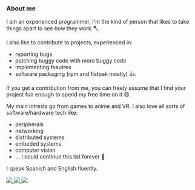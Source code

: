 ### About me

I am an experienced programmer, I'm the kind of person that likes to take things apart to see how they work 🪓.

I also like to contribute to projects, experienced in:
* reporting bugs
* patching buggy code with more buggy code
* implementing feautres
* software packaging (rpm and flatpak mostly) 👍. 

If you get a contribution from me, you can freely assume that I find your project fun enough to spend my free time on it 😄. 

My main intrests go from games to anime and VR. I also love all sorts of software/hardware tech like:
* peripherals
* networking
* distributed systems
* embeded systems
* computer vision
* ... I could continue this list forever 👀

I speak Spanish and English fluently.

<a rel="me" href="https://vt.social/@grillo_delmal">
  <img src="https://img.shields.io/badge/Mastodon-7289da?logo=Mastodon&logoColor=white" />
</a>

<a href="https://www.youtube.com/@grillo_delmal">
  <img src="https://img.shields.io/badge/YouTube-red?logo=youtube" />
</a>

<a href="https://twitch.com/grillo_delmal">
  <img src="https://img.shields.io/badge/Twitch-purple?logo=Twitch&logoColor=white" />
</a>
